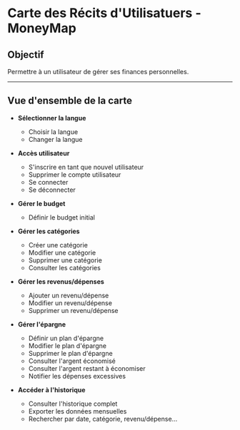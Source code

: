 # Carte des Récits d'Utilisatuers - MoneyMap

## Objectif
Permettre à un utilisateur de gérer ses finances personnelles.

---

## Vue d'ensemble de la carte

- **Sélectionner la langue**
    - Choisir la langue
    - Changer la langue

- **Accès utilisateur**
    - S'inscrire en tant que nouvel utilisateur
    - Supprimer le compte utilisateur
    - Se connecter
    - Se déconnecter

- **Gérer le budget**
    - Définir le budget initial

- **Gérer les catégories**
    - Créer une catégorie
    - Modifier une catégorie
    - Supprimer une catégorie
    - Consulter les catégories

- **Gérer les revenus/dépenses**
    - Ajouter un revenu/dépense
    - Modifier un revenu/dépense
    - Supprimer un revenu/dépense

- **Gérer l'épargne**
    - Définir un plan d'épargne
    - Modifier le plan d'épargne
    - Supprimer le plan d'épargne
    - Consulter l'argent économisé
    - Consulter l'argent restant à économiser
    - Notifier les dépenses excessives

- **Accéder à l'historique**
    - Consulter l'historique complet
    - Exporter les données mensuelles
    - Rechercher par date, catégorie, revenu/dépense...
